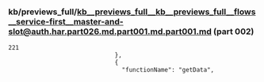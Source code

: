 ### kb/previews_full/kb__previews_full__kb__previews_full__flows__service-first__master-and-slot@auth.har.part026.md.part001.md.part001.md (part 002)

```md
221
                              },
                              {
                                "functionName": "getData",
```

```
